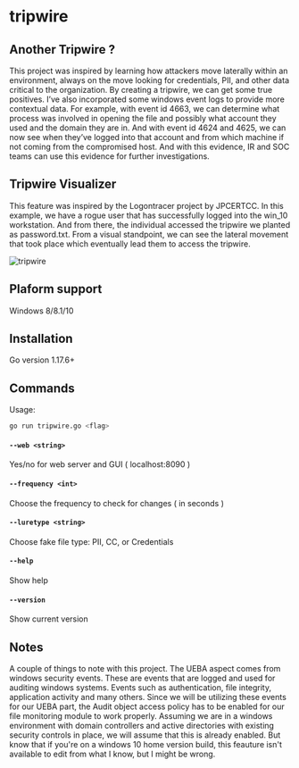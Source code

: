 # tripwire

## Another Tripwire ?

This project was inspired by learning how attackers move laterally within an environment, always on the move looking for credentials, PII, and other data critical to the organization. By creating a tripwire, we can get some true positives. I’ve also incorporated some windows event logs to provide more contextual data. For example, with event id 4663, we can determine what process was involved in opening the file and possibly what account they used and the domain they are in. And with event id 4624 and 4625, we can now see when they’ve logged into that account and from which machine if not coming from the compromised host. And with this evidence, IR and SOC teams can use this evidence for further investigations. 

## Tripwire Visualizer

This feature was inspired by the Logontracer project by JPCERTCC. In this example, we have a rogue user that has successfully logged into the win_10 workstation. And from there, the individual accessed the tripwire we planted as password.txt. From a visual standpoint, we can see the lateral movement that took place which eventually lead them to access the tripwire. 

![tripwire](https://user-images.githubusercontent.com/11414669/152615979-63443858-f160-412c-90e6-92ca7429d7e5.png)

## Plaform support

Windows 8/8.1/10

## Installation

Go version 1.17.6+

## Commands

Usage:

```sh
go run tripwire.go <flag>
```

#### `--web <string>`

Yes/no for web server and GUI ( localhost:8090 )

#### `--frequency <int>`

Choose the frequency to check for changes ( in seconds )

#### `--luretype <string>`

Choose fake file type: PII, CC, or Credentials

#### `--help`

Show help

#### `--version`

Show current version


## Notes

A couple of things to note with this project. The UEBA aspect comes from windows security events. These are events that are logged and used for auditing windows systems. Events such as authentication, file integrity, application activity and many others. Since we will be utilizing these events for our UEBA part, the Audit object access policy has to be enabled for our file monitoring module to work properly. Assuming we are in a windows environment with domain controllers and active directories with existing security controls in place, we will assume that this is already enabled. But know that if you're on a windows 10 home version build, this feauture isn't available to edit from what I know, but I might be wrong.      
